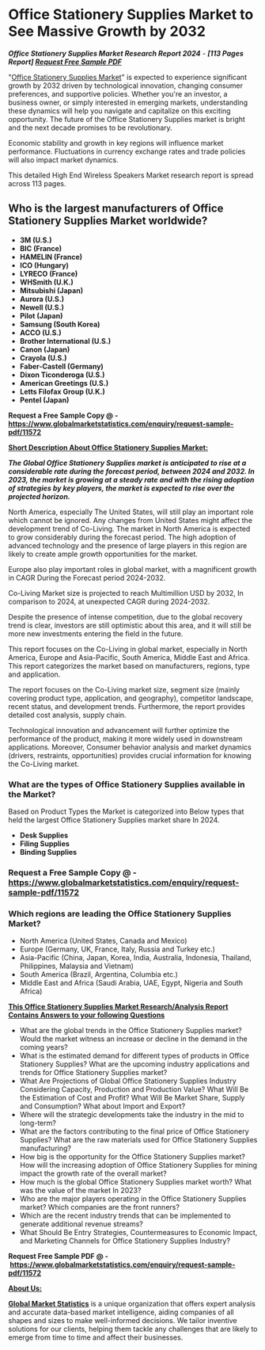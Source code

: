 <h1>Office Stationery Supplies Market to See Massive Growth by 2032</h1>
<p><em><strong>Office Stationery Supplies Market Research Report 2024</strong></em>&nbsp;-&nbsp;<em><strong>[113 Pages Report] </strong></em><em><strong><a href="https://www.globalmarketstatistics.com/enquiry/request-sample-pdf/11572">Request Free Sample PDF</a></strong></em></p>
<p>"<a href="https://www.globalmarketstatistics.com/market-reports/office-stationery-supplies-market-11572">Office Stationery Supplies Market</a>" is expected to experience significant growth by 2032 driven by technological innovation, changing consumer preferences, and supportive policies. Whether you're an investor, a business owner, or simply interested in emerging markets, understanding these dynamics will help you navigate and capitalize on this exciting opportunity. The future of the&nbsp;Office Stationery Supplies market is bright and the next decade promises to be revolutionary.</p>
<p>Economic stability and growth in key regions will influence market performance. Fluctuations in currency exchange rates and trade policies will also impact market dynamics.</p>
<p>This detailed&nbsp;High End Wireless Speakers Market research report is spread across 113 pages.</p>
<h2><strong>Who is the largest manufacturers of Office Stationery Supplies Market worldwide?</strong></h2>
<ul>
<li><strong>3M (U.S.)</strong></li>
<li><strong>BIC (France)</strong></li>
<li><strong>HAMELIN (France)</strong></li>
<li><strong>ICO (Hungary)</strong></li>
<li><strong>LYRECO (France)</strong></li>
<li><strong>WHSmith (U.K.)</strong></li>
<li><strong>Mitsubishi (Japan)</strong></li>
<li><strong>Aurora (U.S.)</strong></li>
<li><strong>Newell (U.S.)</strong></li>
<li><strong>Pilot (Japan)</strong></li>
<li><strong>Samsung (South Korea)</strong></li>
<li><strong>ACCO (U.S.)</strong></li>
<li><strong>Brother International (U.S.)</strong></li>
<li><strong>Canon (Japan)</strong></li>
<li><strong>Crayola (U.S.)</strong></li>
<li><strong>Faber-Castell (Germany)</strong></li>
<li><strong>Dixon Ticonderoga (U.S.)</strong></li>
<li><strong>American Greetings (U.S.)</strong></li>
<li><strong>Letts Filofax Group (U.K.)</strong></li>
<li><strong>Pentel (Japan)</strong></li>
</ul>
<p><strong>Request a Free Sample Copy @ - <a href="https://www.globalmarketstatistics.com/enquiry/request-sample-pdf/11572">https://www.globalmarketstatistics.com/enquiry/request-sample-pdf/11572</a></strong></p>
<p><strong><u>Short Description About Office Stationery Supplies Market:</u></strong></p>
<p><strong><em>The Global Office Stationery Supplies market is anticipated to rise at a considerable rate during the forecast period, between 2024 and 2032. In 2023, the market is growing at a steady rate and with the rising adoption of strategies by key players, the market is expected to rise over the projected horizon.</em></strong></p>
<p>North America, especially The United States, will still play an important role which cannot be ignored. Any changes from United States might affect the development trend of Co-Living. The market in North America is expected to grow considerably during the forecast period. The high adoption of advanced technology and the presence of large players in this region are likely to create ample growth opportunities for the market.</p>
<p>Europe also play important roles in global market, with a magnificent growth in CAGR During the Forecast period 2024-2032.</p>
<p>Co-Living Market size is projected to reach Multimillion USD by 2032, In comparison to 2024, at unexpected CAGR during 2024-2032.</p>
<p>Despite the presence of intense competition, due to the global recovery trend is clear, investors are still optimistic about this area, and it will still be more new investments entering the field in the future.</p>
<p>This report focuses on the Co-Living in global market, especially in North America, Europe and Asia-Pacific, South America, Middle East and Africa. This report categorizes the market based on manufacturers, regions, type and application.</p>
<p>The report focuses on the Co-Living market size, segment size (mainly covering product type, application, and geography), competitor landscape, recent status, and development trends. Furthermore, the report provides detailed cost analysis, supply chain.</p>
<p>Technological innovation and advancement will further optimize the performance of the product, making it more widely used in downstream applications. Moreover, Consumer behavior analysis and market dynamics (drivers, restraints, opportunities) provides crucial information for knowing the Co-Living market.</p>
<h3>What are the types of Office Stationery Supplies available in the Market?</h3>
<p>Based on Product Types the Market is categorized into Below types that held the largest Office Stationery Supplies market share In 2024.</p>
<ul>
<li><strong>Desk Supplies</strong></li>
<li><strong>Filing Supplies</strong></li>
<li><strong>Binding Supplies</strong></li>
</ul>
<h3>Request a Free Sample Copy @ - <a href="https://www.globalmarketstatistics.com/enquiry/request-sample-pdf/11572">https://www.globalmarketstatistics.com/enquiry/request-sample-pdf/11572</a></h3>
<h3>Which regions are leading the Office Stationery Supplies Market?</h3>
<ul>
<li>North America (United States, Canada and Mexico)</li>
<li>Europe (Germany, UK, France, Italy, Russia and Turkey etc.)</li>
<li>Asia-Pacific (China, Japan, Korea, India, Australia, Indonesia, Thailand, Philippines, Malaysia and Vietnam)</li>
<li>South America (Brazil, Argentina, Columbia etc.)</li>
<li>Middle East and Africa (Saudi Arabia, UAE, Egypt, Nigeria and South Africa)</li>
</ul>
<p><strong><u>This Office Stationery Supplies Market Research/Analysis Report Contains Answers to your following Questions</u></strong></p>
<ul>
<li>What are the global trends in the Office Stationery Supplies market? Would the market witness an increase or decline in the demand in the coming years?</li>
<li>What is the estimated demand for different types of products in Office Stationery Supplies? What are the upcoming industry applications and trends for Office Stationery Supplies market?</li>
<li>What Are Projections of Global Office Stationery Supplies Industry Considering Capacity, Production and Production Value? What Will Be the Estimation of Cost and Profit? What Will Be Market Share, Supply and Consumption? What about Import and Export?</li>
<li>Where will the strategic developments take the industry in the mid to long-term?</li>
<li>What are the factors contributing to the final price of Office Stationery Supplies? What are the raw materials used for Office Stationery Supplies manufacturing?</li>
<li>How big is the opportunity for the Office Stationery Supplies market? How will the increasing adoption of Office Stationery Supplies for mining impact the growth rate of the overall market?</li>
<li>How much is the global Office Stationery Supplies market worth? What was the value of the market In 2023?</li>
<li>Who are the major players operating in the Office Stationery Supplies market? Which companies are the front runners?</li>
<li>Which are the recent industry trends that can be implemented to generate additional revenue streams?</li>
<li>What Should Be Entry Strategies, Countermeasures to Economic Impact, and Marketing Channels for Office Stationery Supplies Industry?</li>
</ul>
<p><strong>Request Free Sample PDF @ -&nbsp;<a href="https://www.globalmarketstatistics.com/enquiry/request-sample-pdf/11572">https://www.globalmarketstatistics.com/enquiry/request-sample-pdf/11572</a></strong></p>
<p><strong><u>About Us:</u></strong></p>
<p><strong><a href="https://www.globalmarketstatistics.com/">Global Market Statistics</a></strong> is a unique organization that offers expert analysis and accurate data-based market intelligence, aiding companies of all shapes and sizes to make well-informed decisions. We tailor inventive solutions for our clients, helping them tackle any challenges that are likely to emerge from time to time and affect their businesses.</p>